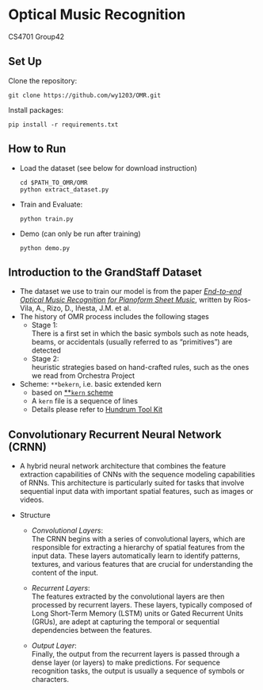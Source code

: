 # Optical Music Recognition

CS4701 Group42

## Set Up

Clone the repository:

`git clone https://github.com/wy1203/OMR.git`

Install packages:

`pip install -r requirements.txt`

## How to Run 
- Load the dataset (see below for download instruction)
  ```
  cd $PATH_TO_OMR/OMR
  python extract_dataset.py
  ```
- Train and Evaluate:
  ```
  python train.py
  ```
- Demo (can only be run after training)
  ```
  python demo.py
  ```
  
## Introduction to the GrandStaff Dataset

- The dataset we use to train our model is from the paper [_End-to-end Optical Music Recognition for Pianoform Sheet Music_](https://link.springer.com/article/10.1007/s10032-023-00432-z), written by Ríos-Vila, A., Rizo, D., Iñesta, J.M. et al.
- The history of OMR process includes the following stages
  - Stage 1: \
    There is a first set in which the basic symbols such as note heads, beams, or accidentals (usually referred to as “primitives”) are detected
  - Stage 2: \
    heuristic strategies based on hand-crafted rules, such as the ones we read from Orchestra Project
- Scheme: `**bekern`, i.e. basic extended kern
  - based on [\*\*`kern` scheme](https://www.humdrum.org/guide/ch02/)
  - A `kern` file is a sequence of lines
  - Details please refer to [Hundrum Tool Kit](https://www.humdrum.org/rep/kern/)

## Convolutionary Recurrent Neural Network (CRNN)

- A hybrid neural network architecture that combines the feature extraction capabilities of CNNs with the sequence modeling capabilities of RNNs. This architecture is particularly suited for tasks that involve sequential input data with important spatial features, such as images or videos.
- Structure

  - _Convolutional Layers_: \
    The CRNN begins with a series of convolutional layers, which are responsible for extracting a hierarchy of spatial features from the input data. These layers automatically learn to identify patterns, textures, and various features that are crucial for understanding the content of the input.

  - _Recurrent Layers_: \
    The features extracted by the convolutional layers are then processed by recurrent layers. These layers, typically composed of Long Short-Term Memory (LSTM) units or Gated Recurrent Units (GRUs), are adept at capturing the temporal or sequential dependencies between the features.

  - _Output Layer_: \
    Finally, the output from the recurrent layers is passed through a dense layer (or layers) to make predictions. For sequence recognition tasks, the output is usually a sequence of symbols or characters.


